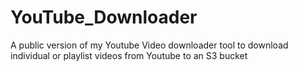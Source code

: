 # YouTube_Downloader
A public version of my Youtube Video downloader tool to download individual or playlist videos from Youtube to an S3 bucket
